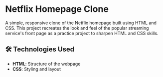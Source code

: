 # Netflix Homepage Clone

A simple, responsive clone of the Netflix homepage built using HTML and CSS. This project recreates the look and feel of the popular streaming service's front page as a practice project to sharpen HTML and CSS skills.

## 🛠️ Technologies Used

- **HTML**: Structure of the webpage
- **CSS**: Styling and layout

